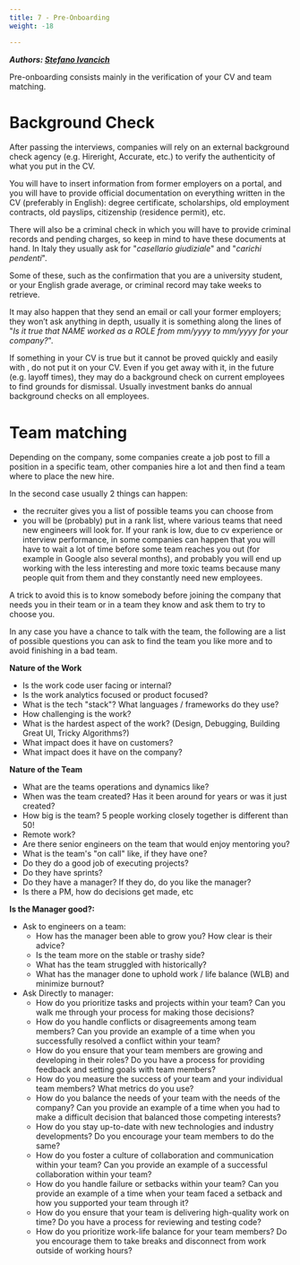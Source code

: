 ```yaml
---
title: 7 - Pre-Onboarding
weight: -18

---
```


***Authors: [Stefano Ivancich](https://www.linkedin.com/in/stefano-ivancich/)***

Pre-onboarding consists mainly in the verification of your CV and team matching.

# Background Check

After passing the interviews, companies will rely on an external background check agency (e.g. Hireright, Accurate, etc.) to verify the authenticity of what you put in the CV.

You will have to insert information from former employers on a portal, and you will have to provide official documentation on everything written in the CV (preferably in English): degree certificate, scholarships, old employment contracts, old payslips, citizenship (residence permit), etc.

There will also be a criminal check in which you will have to provide criminal records and pending charges, so keep in mind to have these documents at hand.
In Italy they usually ask for "_casellario giudiziale_" and "_carichi pendenti_".

Some of these, such as the confirmation that you are a university student, or your English grade average, or criminal record may take weeks to retrieve.

It may also happen that they send an email or call your former employers; they won’t ask anything in depth, usually it is something along the lines of "_Is it true that NAME worked as a ROLE from mm/yyyy to mm/yyyy for your company?_".

If something in your CV is true but it cannot be proved quickly and easily with , do not put it on your CV.
Even if you get away with it, in the future (e.g. layoff times), they may do a background check on current employees to find grounds for dismissal. Usually investment banks do annual background checks on all employees.

# Team matching

Depending on the company, some companies create a job post to fill a position in a specific team, other companies hire a lot and then find a team where to place the new hire.

In the second case usually 2 things can happen:
 - the recruiter gives you a list of possible teams you can choose from
 - you will be (probably) put in a rank list, where various teams that need new engineers will look for. If your rank is low, due to cv experience or interview performance, in some companies can happen that you will have to wait a lot of time before some team reaches you out (for example in Google also several months), and probably you will end up working with the less interesting and more toxic teams because many people quit from them and they constantly need new employees.

A trick to avoid this is to know somebody before joining the company that needs you in their team or in a team they know and ask them to try to choose you.

In any case you have a chance to talk with the team, the following are a list of possible questions you can ask to find the team you like more and to avoid finishing in a bad team.
 
**Nature of the Work**
 - Is the work code user facing or internal?
 - Is the work analytics focused or product focused?
 - What is the tech "stack"? What languages / frameworks do they use?
 - How challenging is the work?
 - What is the hardest aspect of the work? (Design, Debugging, Building Great UI, Tricky Algorithms?)
 - What impact does it have on customers?
 - What impact does it have on the company?

**Nature of the Team**
 - What are the teams operations and dynamics like?
 - When was the team created? Has it been around for years or was it just created?
 - How big is the team? 5 people working closely together is different than 50!
 - Remote work?
 - Are there senior engineers on the team that would enjoy mentoring you?
 - What is the team's "on call" like, if they have one?
 - Do they do a good job of executing projects?
 - Do they have sprints?
 - Do they have a manager? If they do, do you like the manager?
 - Is there a PM, how do decisions get made, etc

**Is the Manager good?:**
 - Ask to engineers on a team:
   - How has the manager been able to grow you? How clear is their advice?
   - Is the team more on the stable or trashy side?
   - What has the team struggled with historically?
   - What has the manager done to uphold work / life balance (WLB) and minimize burnout?
 - Ask Directly to manager:
   - How do you prioritize tasks and projects within your team? Can you walk me through your process for making those decisions?
   - How do you handle conflicts or disagreements among team members? Can you provide an example of a time when you successfully resolved a conflict within your team?
   - How do you ensure that your team members are growing and developing in their roles? Do you have a process for providing feedback and setting goals with team members?
   - How do you measure the success of your team and your individual team members? What metrics do you use?
   - How do you balance the needs of your team with the needs of the company? Can you provide an example of a time when you had to make a difficult decision that balanced those competing interests?
   - How do you stay up-to-date with new technologies and industry developments? Do you encourage your team members to do the same?
   - How do you foster a culture of collaboration and communication within your team? Can you provide an example of a successful collaboration within your team?
   - How do you handle failure or setbacks within your team? Can you provide an example of a time when your team faced a setback and how you supported your team through it?
   - How do you ensure that your team is delivering high-quality work on time? Do you have a process for reviewing and testing code?
   - How do you prioritize work-life balance for your team members? Do you encourage them to take breaks and disconnect from work outside of working hours?
